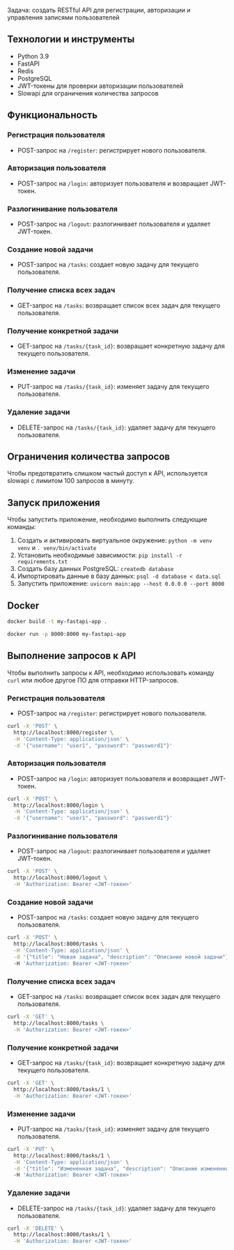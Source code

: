 
Задача: создать RESTful API для регистрации, авторизации и управления записями пользователей

## Технологии и инструменты

* Python 3.9
* FastAPI
* Redis
* PostgreSQL
* JWT-токены для проверки авторизации пользователей
* Slowapi для ограничения количества запросов

## Функциональность

### Регистрация пользователя

* POST-запрос на `/register`: регистрирует нового пользователя.

### Авторизация пользователя

* POST-запрос на `/login`: авторизует пользователя и возвращает JWT-токен.

### Разлогинивание пользователя

* POST-запрос на `/logout`: разлогинивает пользователя и удаляет JWT-токен.

### Создание новой задачи

* POST-запрос на `/tasks`: создает новую задачу для текущего пользователя.

### Получение списка всех задач

* GET-запрос на `/tasks`: возвращает список всех задач для текущего пользователя.

### Получение конкретной задачи

* GET-запрос на `/tasks/{task_id}`: возвращает конкретную задачу для текущего пользователя.

### Изменение задачи

* PUT-запрос на `/tasks/{task_id}`: изменяет задачу для текущего пользователя.

### Удаление задачи

* DELETE-запрос на `/tasks/{task_id}`: удаляет задачу для текущего пользователя.

## Ограничения количества запросов

Чтобы предотвратить слишком частый доступ к API, используется slowapi с лимитом 100 запросов в минуту.

## Запуск приложения

Чтобы запустить приложение, необходимо выполнить следующие команды:

1. Создать и активировать виртуальное окружение: `python -m venv venv` и `. venv/bin/activate`
2. Установить необходимые зависимости: `pip install -r requirements.txt`
3. Создать базу данных PostgreSQL: `createdb database`
4. Импортировать данные в базу данных: `psql -d database < data.sql`
5. Запустить приложение: `uvicorn main:app --host 0.0.0.0 --port 8000`

## Docker

```bash
docker build -t my-fastapi-app .
```

```bash
docker run -p 8000:8000 my-fastapi-app
```

## Выполнение запросов к API

Чтобы выполнить запросы к API, необходимо использовать команду `curl` или любое другое ПО для отправки HTTP-запросов.


### Регистрация пользователя

* POST-запрос на `/register`: регистрирует нового пользователя.
```bash
curl -X 'POST' \
  http://localhost:8000/register \
  -H 'Content-Type: application/json' \
  -d '{"username": "user1", "password": "password1"}'
```

### Авторизация пользователя

* POST-запрос на `/login`: авторизует пользователя и возвращает JWT-токен.
```bash
curl -X 'POST' \
  http://localhost:8000/login \
  -H 'Content-Type: application/json' \
  -d '{"username": "user1", "password": "password1"}'
```

### Разлогинивание пользователя

* POST-запрос на `/logout`: разлогинивает пользователя и удаляет JWT-токен.
```bash
curl -X 'POST' \
  http://localhost:8000/logout \
  -H 'Authorization: Bearer <JWT-токен>'
```

### Создание новой задачи

* POST-запрос на `/tasks`: создает новую задачу для текущего пользователя.
```bash
curl -X 'POST' \
  http://localhost:8000/tasks \
  -H 'Content-Type: application/json' \
  -d '{"title": "Новая задача", "description": "Описание новой задачи"}'
  -H 'Authorization: Bearer <JWT-токен>'
```

### Получение списка всех задач

* GET-запрос на `/tasks`: возвращает список всех задач для текущего пользователя.
```bash
curl -X 'GET' \
  http://localhost:8000/tasks \
  -H 'Authorization: Bearer <JWT-токен>'
```

### Получение конкретной задачи

* GET-запрос на `/tasks/{task_id}`: возвращает конкретную задачу для текущего пользователя.
```bash
curl -X 'GET' \
  http://localhost:8000/tasks/1 \
  -H 'Authorization: Bearer <JWT-токен>'
```

### Изменение задачи

* PUT-запрос на `/tasks/{task_id}`: изменяет задачу для текущего пользователя.
```bash
curl -X 'PUT' \
  http://localhost:8000/tasks/1 \
  -H 'Content-Type: application/json' \
  -d '{"title": "Измененная задача", "description": "Описание измененной задачи"}'
  -H 'Authorization: Bearer <JWT-токен>'
```

### Удаление задачи

* DELETE-запрос на `/tasks/{task_id}`: удаляет задачу для текущего пользователя.
```bash
curl -X 'DELETE' \
  http://localhost:8000/tasks/1 \
  -H 'Authorization: Bearer <JWT-токен>'
```

